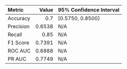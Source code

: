 | Metric    |   Value | 95% Confidence Interval   |
|:----------|--------:|:--------------------------|
| Accuracy  |  0.7    | [0.5750, 0.8500]          |
| Precision |  0.6538 | N/A                       |
| Recall    |  0.85   | N/A                       |
| F1 Score  |  0.7391 | N/A                       |
| ROC AUC   |  0.6888 | N/A                       |
| PR AUC    |  0.7749 | N/A                       |
